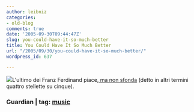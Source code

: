 ```yaml
---
author: leibniz
categories:
- old-blog
comments: true
date: '2005-09-30T09:44:47Z'
slug: you-could-have-it-so-much-better
title: You Could Have It So Much Better
url: "/2005/09/30/you-could-have-it-so-much-better/"
wordpress_id: 637

---
```

![](https://image.guardian.co.uk/sys-images/Guardian/Pix/pictures/2005/09/29/franz_final.jpg)L'ultimo dei Franz Ferdinand piace,[ ma non sfonda](https://www.guardian.co.uk/) (detto in altri termini quattro stellette su cinque).  
 

### Guardian |  tag: [music](https://www.technorati.com/tags/music)

### 

### 
